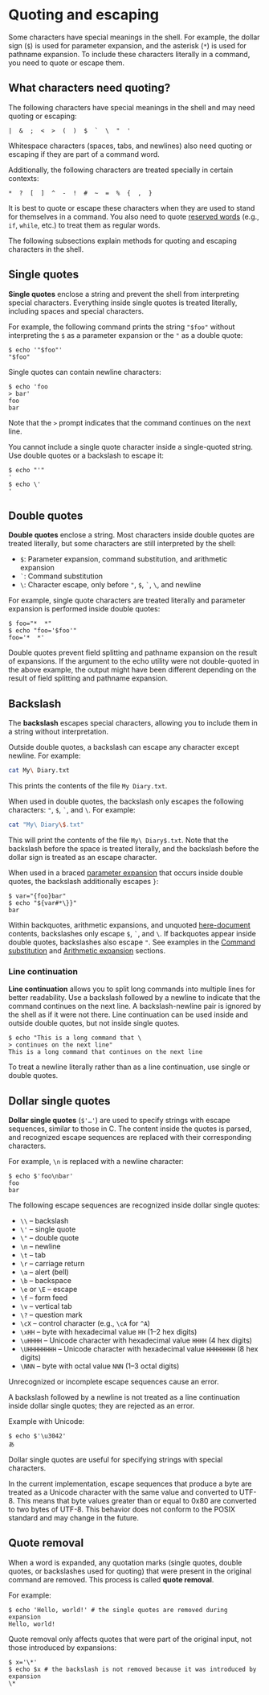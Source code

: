 # Quoting and escaping

Some characters have special meanings in the shell. For example, the dollar sign (`$`) is used for parameter expansion, and the asterisk (`*`) is used for pathname expansion. To include these characters literally in a command, you need to quote or escape them.

## What characters need quoting?

The following characters have special meanings in the shell and may need quoting or escaping:

```text
|  &  ;  <  >  (  )  $  `  \  "  '
```

Whitespace characters (spaces, tabs, and newlines) also need quoting or escaping if they are part of a command word.

Additionally, the following characters are treated specially in certain contexts:

```text
*  ?  [  ]  ^  -  !  #  ~  =  %  {  ,  }
```

It is best to quote or escape these characters when they are used to stand for themselves in a command.
You also need to quote [reserved words](keywords.md) (e.g., `if`, `while`, etc.) to treat them as regular words.

The following subsections explain methods for quoting and escaping characters in the shell.

## Single quotes

**Single quotes** enclose a string and prevent the shell from interpreting special characters. Everything inside single quotes is treated literally, including spaces and special characters.

For example, the following command prints the string `"$foo"` without interpreting the `$` as a parameter expansion or the `"` as a double quote:

```shell
$ echo '"$foo"'
"$foo"
```

Single quotes can contain newline characters:

```shell
$ echo 'foo
> bar'
foo
bar
```

Note that the `>` prompt indicates that the command continues on the next line.

You cannot include a single quote character inside a single-quoted string. Use double quotes or a backslash to escape it:

```shell
$ echo "'"
'
$ echo \'
'
```

## Double quotes

**Double quotes** enclose a string. Most characters inside double quotes are treated literally, but some characters are still interpreted by the shell:

- `$`: Parameter expansion, command substitution, and arithmetic expansion
- `` ` ``: Command substitution
- `\`: Character escape, only before `"`, `$`, `` ` ``, `\`, and newline

For example, single quote characters are treated literally and parameter expansion is performed inside double quotes:

```shell
$ foo="*  *"
$ echo "foo='$foo'"
foo='*  *'
```

Double quotes prevent field splitting and pathname expansion on the result of expansions. If the argument to the echo utility were not double-quoted in the above example, the output might have been different depending on the result of field splitting and pathname expansion.

## Backslash

The **backslash** escapes special characters, allowing you to include them in a string without interpretation.

Outside double quotes, a backslash can escape any character except newline. For example:

```sh
cat My\ Diary.txt
```

This prints the contents of the file `My Diary.txt`.

When used in double quotes, the backslash only escapes the following characters: `"`, `$`, `` ` ``, and `\`. For example:

```sh
cat "My\ Diary\$.txt"
```

This will print the contents of the file `My\ Diary$.txt`. Note that the backslash before the space is treated literally, and the backslash before the dollar sign is treated as an escape character.

When used in a braced [parameter expansion](parameters.md) that occurs inside double quotes, the backslash additionally escapes `}`:

```shell
$ var="{foo}bar"
$ echo "${var#*\}}"
bar
```

Within backquotes, arithmetic expansions, and unquoted [here-document](../redirections/here_documents.md) contents, backslashes only escape `$`, `` ` ``, and `\`. If backquotes appear inside double quotes, backslashes also escape `"`. See examples in the [Command substitution](command_substitution.md#syntax) and [Arithmetic expansion](arithmetic.md#quoting) sections.

### Line continuation

**Line continuation** allows you to split long commands into multiple lines for better readability. Use a backslash followed by a newline to indicate that the command continues on the next line. A backslash-newline pair is ignored by the shell as if it were not there. Line continuation can be used inside and outside double quotes, but not inside single quotes.

```shell
$ echo "This is a long command that \
> continues on the next line"
This is a long command that continues on the next line
```

To treat a newline literally rather than as a line continuation, use single or double quotes.

## Dollar single quotes

**Dollar single quotes** (`$'…'`) are used to specify strings with escape sequences, similar to those in C. The content inside the quotes is parsed, and recognized escape sequences are replaced with their corresponding characters.

For example, `\n` is replaced with a newline character:

```shell
$ echo $'foo\nbar'
foo
bar
```

The following escape sequences are recognized inside dollar single quotes:

- `\\` – backslash
- `\'` – single quote
- `\"` – double quote
- `\n` – newline
- `\t` – tab
- `\r` – carriage return
- `\a` – alert (bell)
- `\b` – backspace
- `\e` or `\E` – escape
- `\f` – form feed
- `\v` – vertical tab
- `\?` – question mark
- `\cX` – control character (e.g., `\cA` for `^A`)
- `\xHH` – byte with hexadecimal value `HH` (1–2 hex digits)
- `\uHHHH` – Unicode character with hexadecimal value `HHHH` (4 hex digits)
- `\UHHHHHHHH` – Unicode character with hexadecimal value `HHHHHHHH` (8 hex digits)
- `\NNN` – byte with octal value `NNN` (1–3 octal digits)

Unrecognized or incomplete escape sequences cause an error.

A backslash followed by a newline is not treated as a line continuation inside dollar single quotes; they are rejected as an error.

Example with Unicode:

```shell
$ echo $'\u3042'
あ
```

Dollar single quotes are useful for specifying strings with special characters<!-- or binary data-->.

<p class="warning">
In the current implementation, escape sequences that produce a byte are treated as a Unicode character with the same value and converted to UTF-8. This means that byte values greater than or equal to 0x80 are converted to two bytes of UTF-8. This behavior does not conform to the POSIX standard and may change in the future.
</p>

## Quote removal

When a word is expanded, any quotation marks (single quotes, double quotes, or backslashes used for quoting) that were present in the original command are removed. This process is called **quote removal**.

For example:

```shell
$ echo 'Hello, world!' # the single quotes are removed during expansion
Hello, world!
```

Quote removal only affects quotes that were part of the original input, not those introduced by expansions:

```shell
$ x='\*'
$ echo $x # the backslash is not removed because it was introduced by expansion
\*
```
